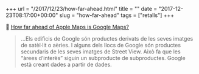+++
url = "/2017/12/23/how-far-ahead.html"
title = ""
date = "2017-12-23T08:17:00+00:00"
slug = "how-far-ahead"
tags = ["retalls"]
+++

📎 [How far ahead of Apple Maps is Google Maps?](https://www.justinobeirne.com/google-maps-moat)

> …Els edificis de Google són productes derivats de les seves imatges de satèl·lit o aèries. I alguns dels llocs de Google són productes secundaris de les seves imatges de Street View. Això fa que les “àrees d’interès” siguin un subproducte de subproductes. Google està creant dades a partir de dades.
